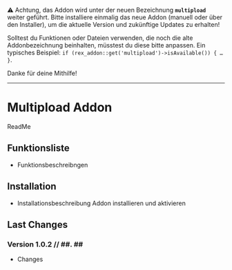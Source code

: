 ⚠️ Achtung, das Addon wird unter der neuen Bezeichnung __`multipload `__ weiter geführt. Bitte installiere einmalig das neue Addon (manuell oder über den Installer), um die aktuelle Version und zukünftige Updates zu erhalten!

Solltest du Funktionen oder Dateien verwenden, die noch die alte Addonbezeichnung beinhalten, müsstest du diese bitte anpassen. Ein typisches Beispiel: `if (rex_addon::get('multipload')->isAvailable()) { … }`.

Danke für deine Mithilfe!

------------------------------------------

Multipload Addon
================

ReadMe


Funktionsliste
-------

* Funktionsbeschreibngen


Installation
-------

* Installationsbeschreibung
Addon installieren und aktivieren

Last Changes
-------

### Version 1.0.2 // ##. ## ####

- Changes
